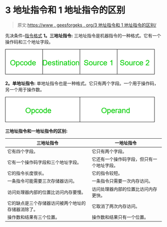 # 3 地址指令和 1 地址指令的区别

> 原文:[https://www . geesforgeks . org/3 地址指令和 1 地址指令的区别/](https://www.geeksforgeeks.org/difference-between-3-address-instruction-and-1-address-instruction/)

先决条件–[指令格式](https://www.geeksforgeeks.org/computer-organization-instruction-formats-zero-one-two-three-address-instruction/)
**1。三地址指令:**
三地址指令是机器指令的一种格式。它有一个操作码和三个地址字段。

![](img/ef7c03661019b57c4b3bdd415a5af2aa.png)

**2。单地址指令:**
单地址指令也是一种格式。它只有两个字段。一个用于操作码，另一个用于操作数。

![](img/03b3f54652aba2f72d37915da24226f4.png)

**三地址指令和一地址指令的区别:**

<center>

| 三地址指令 | 一地址指令 |
| --- | --- |
| 它有四个字段。 | 它只有两个字段。 |
| 它有一个操作码字段和三个地址字段。 | 它还有一个操作码字段，但只有一个地址字段。 |
| 它的指令长度很长。 | 它的指令较短。 |
| 一条指令可能需要三次存储器访问。 | 一条指令只需要一次内存访问。 |
| 访问处理器内部的位置比访问内存要慢。 | 访问处理器内部的位置比访问内存更快。 |
| 它的缺点是三个存储器访问被两个地址的存储器消除了。 | 它取消了两次内存访问。 |
| 操作数和结果有三个位置。 | 操作数和结果只有一个位置。 |

</center>